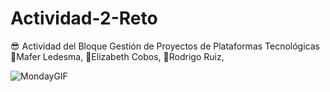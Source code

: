 # Actividad-2-Reto
😎 Actividad del Bloque Gestión de Proyectos de Plataformas Tecnológicas
🦥Mafer Ledesma,
🤠Elizabeth Cobos,
🥺Rodrigo Ruiz,


![MondayGIF](https://user-images.githubusercontent.com/110860966/192390169-5d446bb2-7e85-456e-ae66-de3935ce852f.gif)
